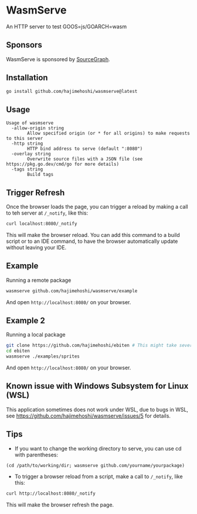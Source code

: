 # WasmServe

An HTTP server to test GOOS=js/GOARCH=wasm

## Sponsors

WasmServe is sponsored by [SourceGraph](https://sourcegraph.com/).

## Installation

```sh
go install github.com/hajimehoshi/wasmserve@latest
```

## Usage

```
Usage of wasmserve
  -allow-origin string
        Allow specified origin (or * for all origins) to make requests to this server
  -http string
        HTTP bind address to serve (default ":8080")
  -overlay string
        Overwrite source files with a JSON file (see https://pkg.go.dev/cmd/go for more details)
  -tags string
        Build tags
```

## Trigger Refresh

Once the browser loads the page, you can trigger a reload by making a call to teh server at `/_notify`, like this:

```sh
curl localhost:8080/_notify
```

This will make the browser reload. You can add this command to a build script or to an IDE command, to have the browser automatically update without leaving your IDE.

## Example

Running a remote package

```sh
wasmserve github.com/hajimehoshi/wasmserve/example
```

And open `http://localhost:8080/` on your browser.

## Example 2

Running a local package

```sh
git clone https://github.com/hajimehoshi/ebiten # This might take several minutes.
cd ebiten
wasmserve ./examples/sprites
```

And open `http://localhost:8080/` on your browser.

## Known issue with Windows Subsystem for Linux (WSL)

This application sometimes does not work under WSL, due to bugs in WSL, see https://github.com/hajimehoshi/wasmserve/issues/5 for details.

## Tips

* If you want to change the working directory to serve, you can use cd with parentheses:

```
(cd /path/to/working/dir; wasmserve github.com/yourname/yourpackage)
```

* To trigger a browser reload from a script, make a call to `/_notify`, like this:

```sh
curl http://localhost:8080/_notify
```
This will make the browser refresh the page.
